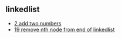## linkedlist

- [2 add two numbers](https://github.com/rong118/cs_note_101/blob/master/algorithms/leetcode/questions/2_add_two_numbers.md)
- [19 remove nth node from end of linkedlist](https://github.com/rong118/cs_note_101/blob/master/algorithms/leetcode/questions/19_remove_nth_node_from_end_of_list.md)